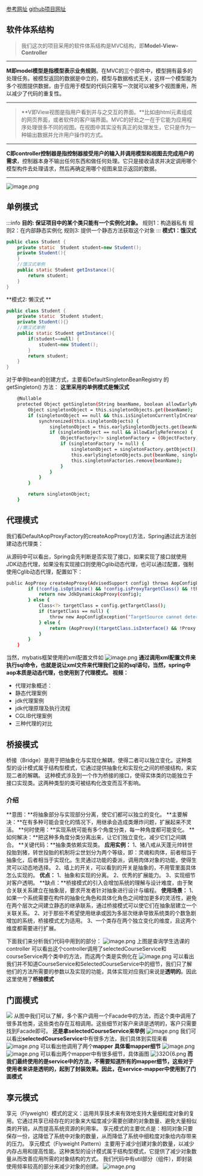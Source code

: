 [参考网址](https://blog.csdn.net/a745233700/article/details/112598471)
[github项目网址](https://github.com/ZeroWdd/studentmanager)
## 软件体系结构
> 我们这次的项目采用的软件体系结构是MVC结构，即**Model-View-Controller**


---

**M即model模型是指模型表示业务规则**。在MVC的三个部件中，模型拥有最多的处理任务。被模型返回的数据是中立的，模型与数据格式无关，这样一个模型能为多个视图提供数据，由于应用于模型的代码只需写一次就可以被多个视图重用，所以减少了代码的重复性。

---

> **V即View视图是指用户看到并与之交互的界面。**比如由html元素组成的网页界面，或者软件的客户端界面。MVC的好处之一在于它能为应用程序处理很多不同的视图。在视图中其实没有真正的处理发生，它只是作为一种输出数据并允许用户操作的方式。


---

**C即controller控制器是指控制器接受用户的输入并调用模型和视图去完成用户的需求**，控制器本身不输出任何东西和做任何处理。它只是接收请求并决定调用哪个模型构件去处理请求，然后再确定用哪个视图来显示返回的数据。

---

![image.png](https://cdn.nlark.com/yuque/0/2022/png/26357389/1654589807534-6a73ac2d-406e-465a-a5dc-acf165466c39.png)
## 单例模式

:::info
**目的: 保证项目中的某个类只能有一个实例化对象。**
规则1：构造器私有
规则2：在内部静态实例化
规则3: 提供一个静态方法获取这个对象
:::
**模式1：饿汉式**

```java
public class Student {    
    private static  Student student=new Student();
    private Student(){
    }    
    //饿汉式单例
    public static Student getInstance(){
        return student;
    }
}
```
**模式2: 懒汉式  **
```java
public class Student {    
    private static  Student student;
    private Student(){}    
    //懒汉式单例    
    public static Student getInstance(){
        if(student==null) {
            student=new Student();
        }        
        return student;    
    }
}
```
对于单例bean的创建方式，主要看DefaultSingletonBeanRegistry 的 getSingleton() 方法：
**这里采用的单例模式是懒汉式**
```bash
    @Nullable
    protected Object getSingleton(String beanName, boolean allowEarlyReference) {
        Object singletonObject = this.singletonObjects.get(beanName);
        if (singletonObject == null && this.isSingletonCurrentlyInCreation(beanName)) {
            synchronized(this.singletonObjects) {
                singletonObject = this.earlySingletonObjects.get(beanName);
                if (singletonObject == null && allowEarlyReference) {
                    ObjectFactory<?> singletonFactory = (ObjectFactory)this.singletonFactories.get(beanName);
                    if (singletonFactory != null) {
                        singletonObject = singletonFactory.getObject();
                        this.earlySingletonObjects.put(beanName, singletonObject);
                        this.singletonFactories.remove(beanName);
                    }
                }
            }
        }

        return singletonObject;
    }
```
## 代理模式
我们看DefaultAopProxyFactory的createAopProxy()方法，Spring通过此方法创建动态代理类：

 从源码中可以看出，Spring会先判断是否实现了接口，如果实现了接口就使用JDK动态代理，如果没有实现接口则使用Cglib动态代理，也可以通过配置，强制使用Cglib动态代理，配置如下：
```bash
public AopProxy createAopProxy(AdvisedSupport config) throws AopConfigException {
        if (!config.isOptimize() && !config.isProxyTargetClass() && !this.hasNoUserSuppliedProxyInterfaces(config)) {
            return new JdkDynamicAopProxy(config);
        } else {
            Class<?> targetClass = config.getTargetClass();
            if (targetClass == null) {
                throw new AopConfigException("TargetSource cannot determine target class: Either an interface or a target is required for proxy creation.");
            } else {
                return (AopProxy)(!targetClass.isInterface() && !Proxy.isProxyClass(targetClass) ? new ObjenesisCglibAopProxy(config) : new JdkDynamicAopProxy(config));
            }
        }
    }
```
当然，mybatis框架使用的xml配置文件如
![image.png](https://cdn.nlark.com/yuque/0/2022/png/26357389/1654603282270-0ec5af2a-cc69-4abb-b1dc-773feebe2a22.png)
**通过调用xml配置文件来执行sql命令，也就是说让xml文件来代理我们之前的sql语句，当然，spring中aop本质是动态代理，也使用到了代理模式。**
**视频：**

- 代理对象概述：
- 静态代理案例
- jdk代理案例
- jdk代理原理及执行流程
- CGLIB代理案例
- 三种代理的对比


## 桥接模式
桥接（Bridge）是用于把抽象化与实现化解耦，使得二者可以独立变化。这种类型的设计模式属于结构型模式，它通过提供抽象化和实现化之间的桥接结构，来实现二者的解耦。
这种模式涉及到一个作为桥接的接口，使得实体类的功能独立于接口实现类。这两种类型的类可被结构化改变而互不影响。
### 介绍
**意图：**将抽象部分与实现部分分离，使它们都可以独立的变化。
**主要解决：**在有多种可能会变化的情况下，用继承会造成类爆炸问题，扩展起来不灵活。
**何时使用：**实现系统可能有多个角度分类，每一种角度都可能变化。
**如何解决：**把这种多角度分类分离出来，让它们独立变化，减少它们之间耦合。
**关键代码：**抽象类依赖实现类。
**应用实例：** 1、猪八戒从天蓬元帅转世投胎到猪，转世投胎的机制将尘世划分为两个等级，即：灵魂和肉体，前者相当于抽象化，后者相当于实现化。生灵通过功能的委派，调用肉体对象的功能，使得生灵可以动态地选择。 2、墙上的开关，可以看到的开关是抽象的，不用管里面具体怎么实现的。
**优点：** 1、抽象和实现的分离。 2、优秀的扩展能力。 3、实现细节对客户透明。
**缺点：**桥接模式的引入会增加系统的理解与设计难度，由于聚合关联关系建立在抽象层，要求开发者针对抽象进行设计与编程。
**使用场景：** 1、如果一个系统需要在构件的抽象化角色和具体化角色之间增加更多的灵活性，避免在两个层次之间建立静态的继承联系，通过桥接模式可以使它们在抽象层建立一个关联关系。 2、对于那些不希望使用继承或因为多层次继承导致系统类的个数急剧增加的系统，桥接模式尤为适用。 3、一个类存在两个独立变化的维度，且这两个维度都需要进行扩展。

下面我们来分析我们代码中用到的部分：
![image.png](https://cdn.nlark.com/yuque/0/2022/png/26357389/1654591718441-1fe28cc0-982d-4e44-8255-d579e9b7b0d6.png)
上图是查询学生选课的controller
可以看出这个controller调用了selectedCourseService和courseService两个类中的方法，而这两个类是实例化在
![image.png](https://cdn.nlark.com/yuque/0/2022/png/26357389/1654591875810-ef52106d-b2b6-459a-ba9d-8d5406077cd0.png)
可以看出我们并不知道CourseService和SelectedCourseService中的细节，我们只了解他们的方法所需要的参数以及实现的功能，具体实现对应我们来说是**透明的**。因此这里使用了**桥接模式**

## 门面模式
![](https://cdn.nlark.com/yuque/0/2022/jpeg/26357389/1654592407499-c23812a0-11e6-4761-ba86-d5ace419ba6d.jpeg#clientId=ud297d8ea-a265-4&crop=0&crop=0&crop=1&crop=1&from=paste&id=u1482bcf9&margin=%5Bobject%20Object%5D&originHeight=369&originWidth=522&originalType=url&ratio=1&rotation=0&showTitle=false&status=done&style=none&taskId=u04d91be5-c546-42ea-8c6e-73cd0589c83&title=)
从图中我们可以了解，多个客户调用一个Facade中的方法，而这个类中调用了很多其他类，这些类也存在互相调用。这些细节对客户来讲是透明的，客户只需要找到Facade即可。
**还是拿selectedCourseService来举例**
![image.png](https://cdn.nlark.com/yuque/0/2022/png/26357389/1654592832335-b6dd663e-7dcb-47c4-b38b-46842c218f37.png)
我们可以看出**selectedCourseService**中有很多方法，我们具体到实现来看
![image.png](https://cdn.nlark.com/yuque/0/2022/png/26357389/1654593409856-a7f97cb5-d1e6-4701-86f2-bcf6d6402395.png)
可以看出他调用了两个**mapper**
**具体看mapper细节**
![image.png](https://cdn.nlark.com/yuque/0/2022/png/26357389/1654593447102-c3be396c-51fc-4be8-9861-ecfc8ca03088.png)
![image.png](https://cdn.nlark.com/yuque/0/2022/png/26357389/1654593459712-c0bb331f-6197-4a24-801a-94567e9e696b.png)
可以看出两个mapper中有很多细节，具体画图
![}32O{6.png](https://cdn.nlark.com/yuque/0/2022/png/26357389/1654593493506-4896a001-4e1a-4f84-8074-e38079a412be.png)
**而我们最终使用的是service中的方法，不需要知道所有的mapper细节，这些对于使用者来讲是透明的，起到了封装效果。因此，在service-mapper中使用到了门面模式**

## 享元模式
享元（Flyweight）模式的定义：运用共享技术来有效地支持大量细粒度对象的复用。它通过共享已经存在的对象来大幅度减少需要创建的对象数量、避免大量相似类的开销，从而提高系统资源的利用率。
享元模式的主要优点是：相同对象只要保存一份，这降低了系统中对象的数量，从而降低了系统中细粒度对象给内存带来的压力。
享元模式（Flyweight Pattern）主要用于减少创建对象的数量，以减少内存占用和提高性能。这种类型的设计模式属于结构型模式，它提供了减少对象数量从而改善应用所需的对象结构的方式。
我们代码中有util部分（组件），即封装使用频率较高的部分来减少对象的创建。
![image.png](https://cdn.nlark.com/yuque/0/2022/png/26357389/1654603110637-397a5998-2576-4da9-b147-8586c45706cb.png)
